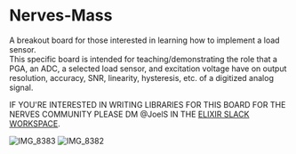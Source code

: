 # Nerves-Mass
A breakout board for those interested in learning how to implement a load sensor.  
This specific board is intended for teaching/demonstrating the role that a PGA, an ADC, a selected load sensor, and excitation voltage have on output resolution, accuracy, SNR, linearity, hysteresis, etc. of a digitized analog signal.

IF YOU'RE INTERESTED IN WRITING LIBRARIES FOR THIS BOARD FOR THE NERVES COMMUNITY PLEASE DM @JoelS IN THE [ELIXIR SLACK WORKSPACE](https://join.slack.com/t/elixir-lang/shared_invite/zt-1k85aju37-nrncutcefQ2kMNvVcHiGMQ).

![IMG_8383](https://user-images.githubusercontent.com/3486896/196541793-b77aeef3-fa4a-4cfe-b78d-86bcdfe47ba9.jpeg)
![IMG_8382](https://user-images.githubusercontent.com/3486896/196541812-b63d6a36-0b4f-441a-85d1-645a52d2c8de.jpeg)
